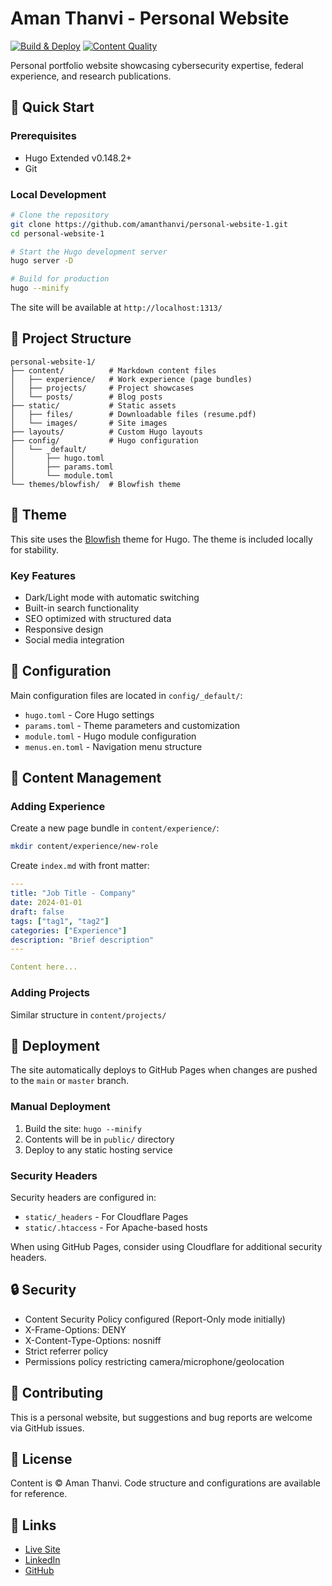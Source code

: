 # Aman Thanvi - Personal Website

[![Build & Deploy](https://github.com/amanthanvi/personal-website-1/actions/workflows/site.yml/badge.svg)](https://github.com/amanthanvi/personal-website-1/actions/workflows/site.yml)
[![Content Quality](https://github.com/amanthanvi/personal-website-1/actions/workflows/quality.yml/badge.svg)](https://github.com/amanthanvi/personal-website-1/actions/workflows/quality.yml)

Personal portfolio website showcasing cybersecurity expertise, federal experience, and research publications.

## 🚀 Quick Start

### Prerequisites

- Hugo Extended v0.148.2+ 
- Git

### Local Development

```bash
# Clone the repository
git clone https://github.com/amanthanvi/personal-website-1.git
cd personal-website-1

# Start the Hugo development server
hugo server -D

# Build for production
hugo --minify
```

The site will be available at `http://localhost:1313/`

## 📁 Project Structure

```
personal-website-1/
├── content/          # Markdown content files
│   ├── experience/   # Work experience (page bundles)
│   ├── projects/     # Project showcases
│   └── posts/        # Blog posts
├── static/           # Static assets
│   ├── files/        # Downloadable files (resume.pdf)
│   └── images/       # Site images
├── layouts/          # Custom Hugo layouts
├── config/           # Hugo configuration
│   └── _default/     
│       ├── hugo.toml
│       ├── params.toml
│       └── module.toml
└── themes/blowfish/  # Blowfish theme
```

## 🎨 Theme

This site uses the [Blowfish](https://blowfish.page) theme for Hugo. The theme is included locally for stability.

### Key Features

- Dark/Light mode with automatic switching
- Built-in search functionality
- SEO optimized with structured data
- Responsive design
- Social media integration

## 🔧 Configuration

Main configuration files are located in `config/_default/`:

- `hugo.toml` - Core Hugo settings
- `params.toml` - Theme parameters and customization
- `module.toml` - Hugo module configuration
- `menus.en.toml` - Navigation menu structure

## 📝 Content Management

### Adding Experience

Create a new page bundle in `content/experience/`:

```bash
mkdir content/experience/new-role
```

Create `index.md` with front matter:

```yaml
---
title: "Job Title - Company"
date: 2024-01-01
draft: false
tags: ["tag1", "tag2"]
categories: ["Experience"]
description: "Brief description"
---

Content here...
```

### Adding Projects

Similar structure in `content/projects/`

## 🚢 Deployment

The site automatically deploys to GitHub Pages when changes are pushed to the `main` or `master` branch.

### Manual Deployment

1. Build the site: `hugo --minify`
2. Contents will be in `public/` directory
3. Deploy to any static hosting service

### Security Headers

Security headers are configured in:
- `static/_headers` - For Cloudflare Pages
- `static/.htaccess` - For Apache-based hosts

When using GitHub Pages, consider using Cloudflare for additional security headers.

## 🔒 Security

- Content Security Policy configured (Report-Only mode initially)
- X-Frame-Options: DENY
- X-Content-Type-Options: nosniff
- Strict referrer policy
- Permissions policy restricting camera/microphone/geolocation

## 🤝 Contributing

This is a personal website, but suggestions and bug reports are welcome via GitHub issues.

## 📄 License

Content is © Aman Thanvi. Code structure and configurations are available for reference.

## 🔗 Links

- [Live Site](https://amanthanvi.com)
- [LinkedIn](https://www.linkedin.com/in/amanthanvi)
- [GitHub](https://github.com/amanthanvi)